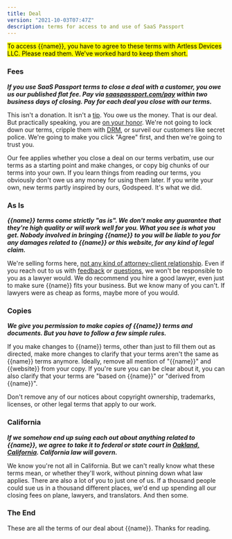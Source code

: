 ```yaml
---
title: Deal
version: "2021-10-03T07:47Z"
description: terms for access to and use of SaaS Passport
---
```


<mark>To access {{name}}, you have to agree to these terms with Artless Devices LLC. Please read them. We've worked hard to keep them short.</mark>

### Fees

***If you use SaaS Passport terms to close a deal with a customer, you owe us our published flat fee. Pay via [saaspassport.com/pay](https://saaspassport.com/pay) within two business days of closing.  Pay for each deal you close with our terms.***

This isn't a donation. It isn't a [tip](https://en.wikipedia.org/wiki/Gratuity). You owe us the money. That is our deal. But practically speaking, you are [on your honor](https://en.wikipedia.org/wiki/Honor_system). We're not going to lock down our terms, cripple them with [DRM](https://en.wikipedia.org/wiki/Digital_rights_management), or surveil our customers like secret police. We're going to make you click "Agree" first, and then we're going to trust you.

Our fee applies whether you close a deal on our terms verbatim, use our terms as a starting point and make changes, or copy big chunks of our terms into your own. If you learn things from reading our terms, you obviously don't owe us any money for using them later. If you write your own, new terms partly inspired by ours, Godspeed. It's what we did.

### As Is

***{{name}} terms come strictly "as is". We don't make any guarantee that they're high quality or will work well for you. What you see is what you get.  Nobody involved in bringing {{name}} to you will be liable to you for any damages related to {{name}} or this website, for any kind of legal claim.***

We're selling forms here, [not any kind of attorney-client relationship](https://notlegaladvice.law). Even if you reach out to us with [feedback](/contribute) or [questions](mailto:{{email}}), we won't be responsible to you as a lawyer would. We do recommend you hire a good lawyer, even just to make sure {{name}} fits your business. But we know many of you can't. If lawyers were as cheap as forms, maybe more of you would.

### Copies

***We give you permission to make copies of {{name}} terms and documents. But you have to follow a few simple rules.***

If you make changes to {{name}} terms, other than just to fill them out as directed, make more changes to clarify that your terms aren't the same as {{name}} terms anymore. Ideally, remove all mention of "{{name}}" and {{website}} from your copy. If you're sure you can be clear about it, you can also clarify that your terms are "based on {{name}}" or "derived from {{name}}".

Don't remove any of our notices about copyright ownership, trademarks, licenses, or other legal terms that apply to our work.

### California

***If we somehow end up suing each out about anything related to {{name}}, we agree to take it to federal or state court in [Oakland, California](https://en.wikipedia.org/wiki/Oakland,_California). California law will govern.***

We know you're not all in California. But we can't really know what these terms mean, or whether they'll work, without pinning down what law applies. There are also a lot of you to just one of us. If a thousand people could sue us in a thousand different places, we'd end up spending all our closing fees on plane, lawyers, and translators. And then some.

### The End

These are all the terms of our deal about {{name}}.  Thanks for reading.
